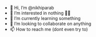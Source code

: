 - 👋 Hi, I’m @nikhiparab
- 👀 I’m interested in nothing 🤣🤣
- 🌱 I’m currently learning something
- 💞️ I’m looking to collaborate on anything
- 📫 How to reach me (dont even try to)

<!---
nikhiparab/nikhiparab is a ✨ special ✨ repository because its `README.md` (this file) appears on your GitHub profile.
You can click the Preview link to take a look at your changes.
--->
